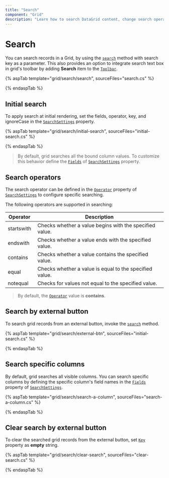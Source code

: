 ```yaml
---
title: "Search"
component: "Grid"
description: "Learn how to search DataGrid content, change search operators, perform searches using external buttons, and search particular fields."
---
```


# Search

You can search records in a Grid, by using the [`search`](https://ej2.syncfusion.com/documentation/api/grid/#search) method with search key as a parameter. This also provides an option to integrate search text box in grid's toolbar by adding **Search** item to the [`Toolbar`](https://help.syncfusion.com/cr/aspnetcore-js2/Syncfusion.EJ2.Grids.Grid.html#Syncfusion_EJ2_Grids_Grid_Toolbar).

{% aspTab template="grid/search/search", sourceFiles="search.cs" %}

{% endaspTab %}

## Initial search

To apply search at initial rendering, set the fields, operator, key, and ignoreCase in the [`SearchSettings`](https://help.syncfusion.com/cr/aspnetcore-js2/Syncfusion.EJ2.Grids.GridSearchSettings.html) property.

{% aspTab template="grid/search/initial-search", sourceFiles="initial-search.cs" %}

{% endaspTab %}

> By default, grid searches all the bound column values. To customize this behavior define the [`Fields`](https://help.syncfusion.com/cr/aspnetcore-js2/Syncfusion.EJ2.Grids.GridSearchSettings.html#Syncfusion_EJ2_Grids_GridSearchSettings_Fields) of [`SearchSettings`](https://help.syncfusion.com/cr/aspnetcore-js2/Syncfusion.EJ2.Grids.GridSearchSettings.html) property.

## Search operators

The search operator can be defined in the [`Operator`](https://help.syncfusion.com/cr/aspnetcore-js2/Syncfusion.EJ2.Grids.GridSearchSettings.html#Syncfusion_EJ2_Grids_GridSearchSettings_Operator) property of [`SearchSettings`](https://help.syncfusion.com/cr/aspnetcore-js2/Syncfusion.EJ2.Grids.GridSearchSettings.html) to configure specific searching.

The following operators are supported in searching:

Operator |Description
-----|-----
startswith |Checks whether a value begins with the specified value.
endswith |Checks whether a value ends with the specified value.
contains |Checks whether a value contains the specified value.
equal |Checks whether a value is equal to the specified value.
notequal |Checks for values not equal to the specified value.

> By default, the [`Operator`](https://help.syncfusion.com/cr/aspnetcore-js2/Syncfusion.EJ2.Grids.GridSearchSettings.html#Syncfusion_EJ2_Grids_GridSearchSettings_Operator) value is **contains**.

## Search by external button

To search grid records from an external button, invoke the [`search`](https://ej2.syncfusion.com/documentation/api/grid/#search) method.

{% aspTab template="grid/search/external-btn", sourceFiles="initial-search.cs" %}

{% endaspTab %}

## Search specific columns

By default, grid searches all visible columns. You can search specific columns by defining the specific column's field names in the [`Fields`](https://help.syncfusion.com/cr/aspnetcore-js2/Syncfusion.EJ2.Grids.GridSearchSettings.html#Syncfusion_EJ2_Grids_GridSearchSettings_Fields) property of [`SearchSettings`](https://help.syncfusion.com/cr/aspnetcore-js2/Syncfusion.EJ2.Grids.GridSearchSettings.html).

{% aspTab template="grid/search/search-a-column", sourceFiles="search-a-column.cs" %}

{% endaspTab %}

## Clear search by external button

To clear the searched grid records from the external button, set [`Key`](https://help.syncfusion.com/cr/aspnetcore-js2/Syncfusion.EJ2.Grids.GridSearchSettings.html#Syncfusion_EJ2_Grids_GridSearchSettings_Key) property as **empty** string.

{% aspTab template="grid/search/clear-search", sourceFiles="clear-search.cs" %}

{% endaspTab %}
